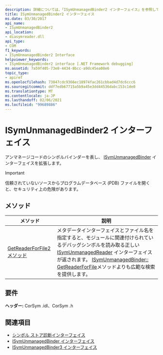```yaml
---
description: 詳細については、「ISymUnmanagedBinder2 インターフェイス」を参照してください。
title: ISymUnmanagedBinder2 インターフェイス
ms.date: 03/30/2017
api_name:
- ISymUnmanagedBinder2
api_location:
- diasymreader.dll
api_type:
- COM
f1_keywords:
- ISymUnmanagedBinder2 Interface
helpviewer_keywords:
- ISymUnmanagedBinder2 interface [.NET Framework debugging]
ms.assetid: 7a59f405-73e8-4434-8bcc-a9dc45ea08e6
topic_type:
- apiref
ms.openlocfilehash: 73847cdc9366ec18974fac261cbbad4d7dc6ccc6
ms.sourcegitcommit: ddf7edb67715a5b9a45e3dd44536dabc153c1de0
ms.translationtype: MT
ms.contentlocale: ja-JP
ms.lasthandoff: 02/06/2021
ms.locfileid: "99689886"
---
```

# <a name="isymunmanagedbinder2-interface"></a>ISymUnmanagedBinder2 インターフェイス

アンマネージコードのシンボルバインダーを表し、 [ISymUnmanagedBinder](isymunmanagedbinder-interface.md) インターフェイスを拡張します。  
  
> [!IMPORTANT]
> 信頼されていないソースからプログラムデータベース (PDB) ファイルを開くと、セキュリティ上の危険があります。  
  
## <a name="methods"></a>メソッド  
  
|メソッド|説明|  
|------------|-----------------|  
|[GetReaderForFile2 メソッド](isymunmanagedbinder2-getreaderforfile2-method.md)|メタデータインターフェイスとファイル名を指定すると、モジュールに関連付けられているデバッグシンボルを読み取る正しい [ISymUnmanagedReader](isymunmanagedreader-interface.md) インターフェイスが返されます。 [ISymUnmanagedBinder:: GetReaderForFile](isymunmanagedbinder-getreaderforfile-method.md)メソッドよりも広範な検索を提供します。|  
  
## <a name="requirements"></a>要件  

 **ヘッダー:** CorSym .idl、CorSym .h  
  
## <a name="see-also"></a>関連項目

- [シンボル ストア診断インターフェイス](diagnostics-symbol-store-interfaces.md)
- [ISymUnmanagedBinder インターフェイス](isymunmanagedbinder-interface.md)
- [ISymUnmanagedBinder3 インターフェイス](isymunmanagedbinder3-interface.md)
